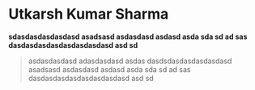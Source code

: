 # Utkarsh Kumar Sharma

**sdasdasdasdasdasd asadsasd asdasdasd asdasd asda sda sd ad sas dasdasdasdasdasdasdasdasd asd sd**
> asdasdasdasd adasdasdasd asdas dasdsdasdasdasdasdasd asadsasd asdasdasd asdasd asda sda sd ad sas dasdasdasdasdasdasdasdasd asd sd
